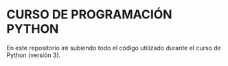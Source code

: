# CURSO DE PROGRAMACIÓN PYTHON
En este repositorio iré subiendo todo el código utilizado durante el curso de Python (versión 3).